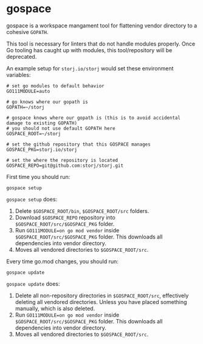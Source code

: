 # gospace

gospace is a workspace mangament tool for flattening vendor directory to a cohesive `GOPATH`.

This tool is necessary for linters that do not handle modules properly. Once Go tooling has caught up with modules, this tool/repository will be deprecated.

An example setup for `storj.io/storj` would set these environment variables:

```
# set go modules to default behavior
GO111MODULE=auto

# go knows where our gopath is
GOPATH=~/storj

# gospace knows where our gopath is (this is to avoid accidental damage to existing GOPATH)
# you should not use default GOPATH here
GOSPACE_ROOT=~/storj

# set the github repository that this GOSPACE manages
GOSPACE_PKG=storj.io/storj

# set the where the repository is located
GOSPACE_REPO=git@github.com:storj/storj.git
```

First time you should run:

```
gospace setup
```

`gospace setup` does:

1. Delete `$GOSPACE_ROOT/bin`, `$GOSPACE_ROOT/src` folders.
2. Download `$GOSPACE_REPO` repository into `$GOSPACE_ROOT/src/$GOSPACE_PKG` folder.
3. Run `GO111MODULE=on go mod vendor` inside `$GOSPACE_ROOT/src/$GOSPACE_PKG` folder. This downloads all dependencies into vendor directory.
4. Moves all vendored directories to `$GOSPACE_ROOT/src`.

Every time go.mod changes, you should run:

```
gospace update
```

`gospace update` does:

1. Delete all non-repository directories in `$GOSPACE_ROOT/src`, effectively deleting all vendored directories. Unless you have placed something manually, which is also deleted.
2. Run `GO111MODULE=on go mod vendor` inside `$GOSPACE_ROOT/src/$GOSPACE_PKG` folder. This downloads all dependencies into vendor directory.
3. Moves all vendored directories to `$GOSPACE_ROOT/src`.